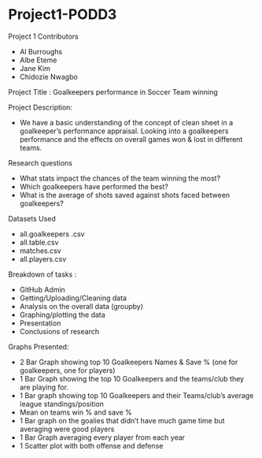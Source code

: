# Project1-PODD3

Project 1 Contributors
- Al Burroughs
- Albe Eteme
- Jane Kim
- Chidozie Nwagbo


Project Title : Goalkeepers performance in Soccer Team winning


Project Description:
- We have a basic understanding of the concept of clean sheet in a goalkeeper’s performance appraisal. Looking into a goalkeepers performance and the effects on overall games won & lost in different teams. 

Research questions
- What stats impact the chances of the team winning the most? 
- Which goalkeepers have performed the best?
- What is the average of shots saved against shots faced between goalkeepers?

Datasets Used
- all.goalkeepers .csv
- all.table.csv 
- matches.csv
- all.players.csv 
	
Breakdown of tasks :
- GitHub Admin
- Getting/Uploading/Cleaning data
- Analysis on the overall data (groupby)
- Graphing/plotting the data
- Presentation
- Conclusions of research

Graphs Presented: 
- 2 Bar Graph showing top 10 Goalkeepers Names & Save % (one for goalkeepers, one for players)
- 1 Bar Graph showing the top 10 Goalkeepers and the teams/club they are playing for.
- 1 Bar graph showing top 10 Goalkeepers and their Teams/club’s average league standings/position
- Mean on teams win %  and save % 
- 1 Bar graph on the goalies that didn’t have much game time but averaging were good players
- 1 Bar Graph averaging every player from each year 
- 1 Scatter plot with both offense and defense 
